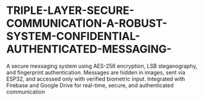 # TRIPLE-LAYER-SECURE-COMMUNICATION-A-ROBUST-SYSTEM-CONFIDENTIAL-AUTHENTICATED-MESSAGING-
A secure messaging system using AES-256 encryption, LSB steganography, and fingerprint authentication. Messages are hidden in images, sent via ESP32, and accessed only with verified biometric input. Integrated with Firebase and Google Drive for real-time, secure, and authenticated communication
